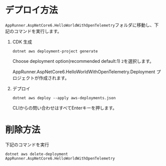 # デプロイ方法
`AppRunner.AspNetCore6.HelloWorldWithOpenTelemetry`フォルダに移動し、下記のコマンドを実行します。

1. CDK 生成

    ```
    dotnet aws deployment-project generate
    ```

    Choose deployment option(recommended default:1) `2`を選択します。


    AppRunner.AspNetCore6.HelloWorldWithOpenTelemetry.Deployment プロジェクトが作成されます。

1. デプロイ

    ```
    dotnet aws deploy --apply aws-deployments.json
    ```

    CLIからの問い合わせはすべてEnterキーを押します。


# 削除方法

下記のコマンドを実行

```
dotnet aws delete-deployment AppRunner.AspNetCore6.HelloWorldWithOpenTelemetry
```
